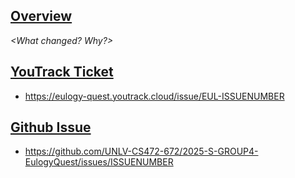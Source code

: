 ## [Overview](#overview)
_<What changed? Why?>_

## [YouTrack Ticket](#tickets)
- https://eulogy-quest.youtrack.cloud/issue/EUL-ISSUENUMBER

## [Github Issue](#issues)
- https://github.com/UNLV-CS472-672/2025-S-GROUP4-EulogyQuest/issues/ISSUENUMBER
